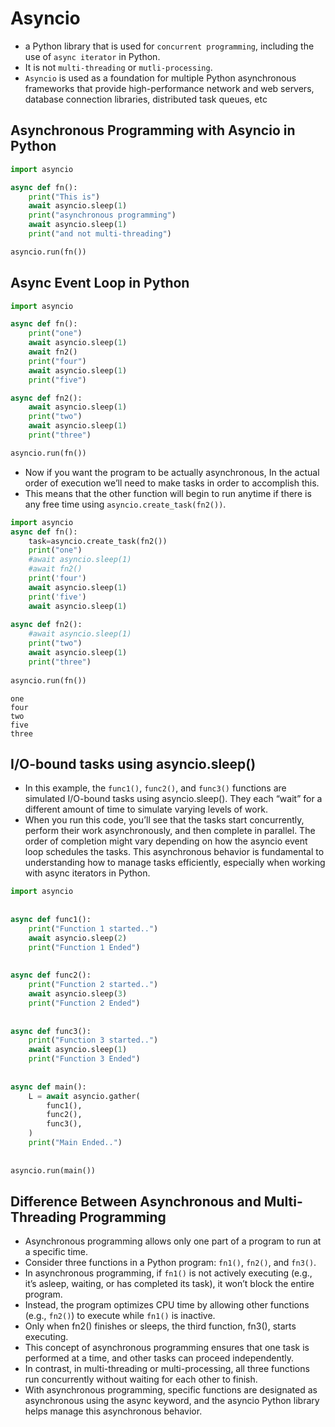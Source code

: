 # Asyncio
- a Python library that is used for `concurrent programming`, including the use of `async iterator` in Python. </br>
- It is not `multi-threading` or `mutli-processing`. </br>
- `Asyncio` is used as a foundation for multiple Python asynchronous frameworks that provide high-performance network and web servers, database connection libraries, distributed task queues, etc </br>

## Asynchronous Programming with Asyncio in Python
```python
import asyncio 

async def fn():
    print("This is")
    await asyncio.sleep(1)
    print("asynchronous programming")
    await asyncio.sleep(1)
    print("and not multi-threading")

asyncio.run(fn())
```

## Async Event Loop in Python
```python
import asyncio 

async def fn():
    print("one")
    await asyncio.sleep(1)
    await fn2()
    print("four")
    await asyncio.sleep(1)
    print("five")

async def fn2():
    await asyncio.sleep(1)
    print("two")
    await asyncio.sleep(1)
    print("three")

asyncio.run(fn())
```
- Now if you want the program to be actually asynchronous, In the actual order of execution we’ll need to make tasks in order to accomplish this. </be>
- This means that the other function will begin to run anytime if there is any free time using `asyncio.create_task(fn2())`. </br>

```python
import asyncio
async def fn():
    task=asyncio.create_task(fn2())
    print("one")
    #await asyncio.sleep(1)
    #await fn2()
    print('four')
    await asyncio.sleep(1)
    print('five')
    await asyncio.sleep(1)
 
async def fn2():
    #await asyncio.sleep(1)
    print("two")
    await asyncio.sleep(1)
    print("three")
     
asyncio.run(fn())
```

```output
one
four
two
five
three
```

## I/O-bound tasks using asyncio.sleep()
- In this example, the `func1()`, `func2()`, and `func3()` functions are simulated I/O-bound tasks using asyncio.sleep(). They each “wait” for a different amount of time to simulate varying levels of work. </br>
- When you run this code, you’ll see that the tasks start concurrently, perform their work asynchronously, and then complete in parallel. The order of completion might vary depending on how the asyncio event loop schedules the tasks. This asynchronous behavior is fundamental to understanding how to manage tasks efficiently, especially when working with async iterators in Python. </br>

```python
import asyncio
 
 
async def func1():
    print("Function 1 started..")
    await asyncio.sleep(2)
    print("Function 1 Ended")
 
 
async def func2():
    print("Function 2 started..")
    await asyncio.sleep(3)
    print("Function 2 Ended")
 
 
async def func3():
    print("Function 3 started..")
    await asyncio.sleep(1)
    print("Function 3 Ended")
 
 
async def main():
    L = await asyncio.gather(
        func1(),
        func2(),
        func3(),
    )
    print("Main Ended..")
 
 
asyncio.run(main())
```

## Difference Between Asynchronous and Multi-Threading Programming
- Asynchronous programming allows only one part of a program to run at a specific time. </br>
- Consider three functions in a Python program: `fn1()`, `fn2()`, and `fn3()`. </br>
- In asynchronous programming, if `fn1()` is not actively executing (e.g., it’s asleep, waiting, or has completed its task), it won’t block the entire program. </br>
- Instead, the program optimizes CPU time by allowing other functions (e.g., `fn2()`) to execute while `fn1()` is inactive. </br>
- Only when fn2() finishes or sleeps, the third function, fn3(), starts executing. </br>
- This concept of asynchronous programming ensures that one task is performed at a time, and other tasks can proceed independently. </br>
- In contrast, in multi-threading or multi-processing, all three functions run concurrently without waiting for each other to finish. </br>
- With asynchronous programming, specific functions are designated as asynchronous using the async keyword, and the asyncio Python library helps manage this asynchronous behavior. </br>
